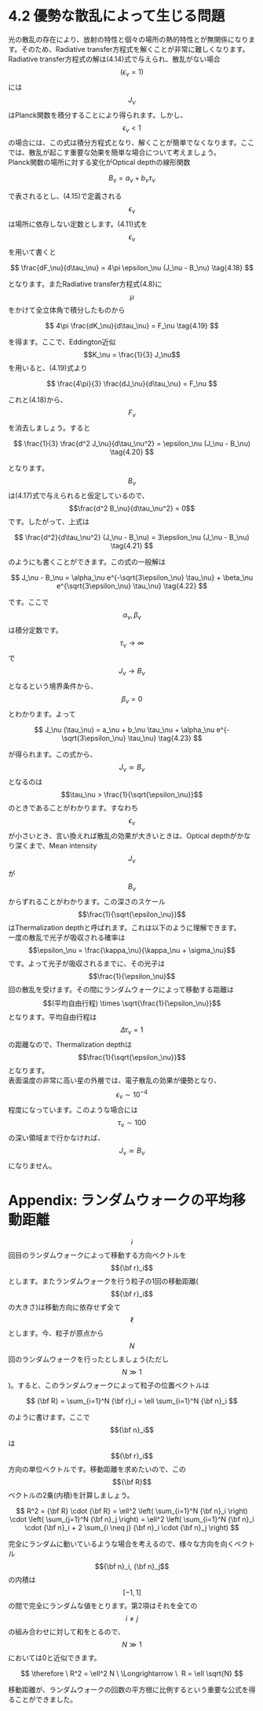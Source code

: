 # 4.2 優勢な散乱によって生じる問題

光の散乱の存在により、放射の特性と個々の場所の熱的特性とが無関係になります。そのため、Radiative transfer方程式を解くことが非常に難しくなります。Radiative transfer方程式の解は(4.14)式で与えられ、散乱がない場合$$(\epsilon_\nu = 1)$$には$$J_\nu$$はPlanck関数を積分することにより得られます。しかし、$$\epsilon_\nu < 1$$の場合には、この式は積分方程式となり、解くことが簡単でなくなります。ここでは、散乱が起こす重要な効果を簡単な場合について考えましょう。  
Planck関数の場所に対する変化がOptical depthの線形関数

$$
B_\nu 
= a_\nu + b_\nu \tau_\nu \tag{4.17}
$$

で表されるとし、(4.15)で定義される$$\epsilon_\nu$$は場所に依存しない定数とします。(4.11)式を$$\epsilon_\nu$$を用いて書くと

$$
\frac{dF_\nu}{d\tau_\nu} 
= 4\pi \epsilon_\nu (J_\nu - B_\nu) \tag{4.18}
$$

となります。またRadiative transfer方程式(4.8)に$$\mu$$をかけて全立体角で積分したものから

$$
4\pi \frac{dK_\nu}{d\tau_\nu} 
= F_\nu \tag{4.19}
$$

を得ます。ここで、Eddington近似 $$K_\nu = \frac{1}{3} J_\nu$$を用いると、(4.19)式より

$$
\frac{4\pi}{3} \frac{dJ_\nu}{d\tau_\nu} 
= F_\nu
$$

これと(4.18)から、$$F_\nu$$を消去しましょう。すると

$$
\frac{1}{3} \frac{d^2 J_\nu}{d\tau_\nu^2} 
= \epsilon_\nu (J_\nu - B_\nu) \tag{4.20}
$$

となります。$$B_\nu$$は(4.17)式で与えられると仮定しているので、$$\frac{d^2 B_\nu}{d\tau_\nu^2} = 0$$です。したがって、上式は

$$
\frac{d^2}{d\tau_\nu^2} (J_\nu - B_\nu) 
= 3\epsilon_\nu (J_\nu - B_\nu) \tag{4.21}
$$

のようにも書くことができます。この式の一般解は

$$
J_\nu - B_\nu 
= \alpha_\nu e^{-\sqrt{3\epsilon_\nu} \tau_\nu} + \beta_\nu e^{\sqrt{3\epsilon_\nu} \tau_\nu} \tag{4.22}
$$

です。ここで$$\alpha_\nu, \beta_\nu$$は積分定数です。$$\tau_\nu \rightarrow \infty$$で$$J_\nu \rightarrow B_\nu$$となるという境界条件から、$$\beta_\nu = 0$$とわかります。よって

$$
J_\nu (\tau_\nu) 
= a_\nu + b_\nu \tau_\nu + \alpha_\nu e^{-\sqrt{3\epsilon_\nu} \tau_\nu} \tag{4.23}
$$

が得られます。この式から、$$J_\nu \simeq B_\nu$$となるのは$$\tau_\nu > \frac{1}{\sqrt{\epsilon_\nu}}$$のときであることがわかります。すなわち$$\epsilon_\nu$$が小さいとき、言い換えれば散乱の効果が大きいときは、Optical depthがかなり深くまで、Mean intensity $$J_\nu$$が$$B_\nu$$からずれることがわかります。この深さのスケール$$\frac{1}{\sqrt{\epsilon_\nu}}$$はThermalization depthと呼ばれます。これは以下のように理解できます。  
一度の散乱で光子が吸収される確率は$$\epsilon_\nu = \frac{\kappa_\nu}{\kappa_\nu + \sigma_\nu}$$です。よって光子が吸収されるまでに、その光子は$$\frac{1}{\epsilon_\nu}$$回の散乱を受けます。その間にランダムウォークによって移動する距離は$$(平均自由行程) \times \sqrt{\frac{1}{\epsilon_\nu}}$$となります。平均自由行程は$$\Delta \tau_\nu = 1$$の距離なので、Thermalization depthは$$\frac{1}{\sqrt{\epsilon_\nu}}$$となります。  
表面温度の非常に高い星の外層では、電子散乱の効果が優勢となり、$$\epsilon_\nu \sim 10^{-4}$$程度になっています。このような場合には$$\tau_\nu \sim 100$$の深い領域まで行かなければ、$$J_\nu \simeq B_\nu$$になりません。

# Appendix: ランダムウォークの平均移動距離

$$i$$回目のランダムウォークによって移動する方向ベクトルを$${\bf r}_i$$とします。またランダムウォークを行う粒子の1回の移動距離($${\bf r}_i$$の大きさ)は移動方向に依存せず全て$$\ell$$とします。今、粒子が原点から$$N$$回のランダムウォークを行ったとしましょう(ただし$$N \gg 1$$)。すると、このランダムウォークによって粒子の位置ベクトルは

$$
{\bf R} 
= \sum_{i=1}^N {\bf r}_i 
= \ell \sum_{i=1}^N {\bf n}_i
$$

のように書けます。ここで$${\bf n}_i$$は$${\bf r}_i$$方向の単位ベクトルです。移動距離を求めたいので、この$${\bf R}$$ベクトルの2乗(内積)を計算しましょう。

$$
R^2 
= {\bf R} \cdot {\bf R}
= \ell^2 \left( \sum_{i=1}^N {\bf n}_i \right) \cdot \left( \sum_{j=1}^N {\bf n}_j \right)
= \ell^2 \left( \sum_{i=1}^N {\bf n}_i \cdot {\bf n}_i + 2 \sum_{i \neq j} {\bf n}_i \cdot {\bf n}_j \right)
$$

完全にランダムに動いているような場合を考えるので、様々な方向を向くベクトル$${\bf n}_i, {\bf n}_j$$の内積は$$[-1, 1]$$の間で完全にランダムな値をとります。第2項はそれを全ての$$i \neq j$$の組み合わせに対して和をとるので、$$N \gg 1$$においては0と近似できます。

$$
\therefore \ R^2 
= \ell^2 N \ \Longrightarrow \ 
R 
= \ell \sqrt{N}
$$

移動距離が、ランダムウォークの回数の平方根に比例するという重要な公式を得ることができました。